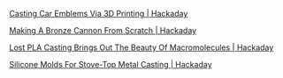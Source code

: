 
[Casting Car Emblems Via 3D Printing | Hackaday](https://hackaday.com/2019/03/28/casting-car-emblems-via-3d-printing/)



[Making A Bronze Cannon From Scratch | Hackaday](https://hackaday.com/2019/10/27/making-a-bronze-cannon-from-scratch/)



[Lost PLA Casting Brings Out The Beauty Of Macromolecules | Hackaday](https://hackaday.com/2017/01/02/lost-pla-casting-brings-out-the-beauty-of-macromolecules/)



[Silicone Molds For Stove-Top Metal Casting | Hackaday](https://hackaday.com/2017/08/09/silicone-molds-for-stove-top-metal-casting/)

